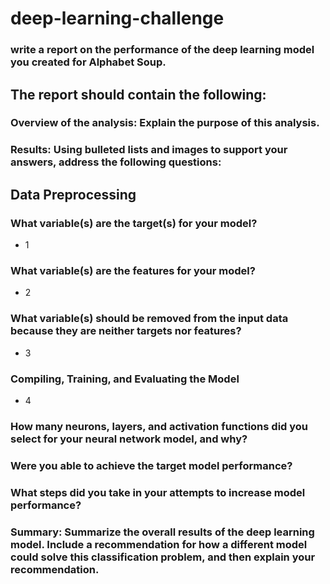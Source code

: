 # deep-learning-challenge

### write a report on the performance of the deep learning model you created for Alphabet Soup.

## The report should contain the following:

### Overview of the analysis: Explain the purpose of this analysis.

### Results: Using bulleted lists and images to support your answers, address the following questions:

## Data Preprocessing

### What variable(s) are the target(s) for your model?
- 1
### What variable(s) are the features for your model?
- 2
### What variable(s) should be removed from the input data because they are neither targets nor features?
- 3
### Compiling, Training, and Evaluating the Model
- 4

### How many neurons, layers, and activation functions did you select for your neural network model, and why?
### Were you able to achieve the target model performance?
### What steps did you take in your attempts to increase model performance?
### Summary: Summarize the overall results of the deep learning model. Include a recommendation for how a different model could solve this classification problem, and then explain your recommendation.
